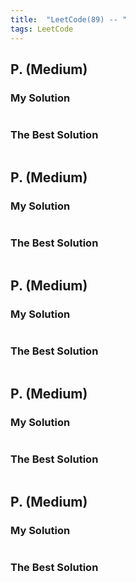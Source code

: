 ```yaml
---
title:  "LeetCode(89) -- "
tags: LeetCode
---
```


## P.  (Medium)


### My Solution



```java

```



### The Best Solution

```java

```

## P.  (Medium)




### My Solution

```java

```



### The Best Solution

```java

```




## P.  (Medium)



### My Solution



```java

```


### The Best Solution

```java

```



## P.  (Medium)


### My Solution

```java

```


### The Best Solution

```java

```



## P.  (Medium)



### My Solution

```java

```



### The Best Solution

```java

```






